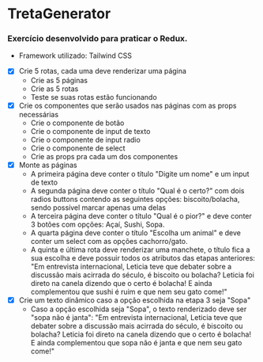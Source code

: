 # TretaGenerator

### Exercício desenvolvido para praticar o Redux.
  - Framework utilizado: Tailwind CSS
- [x] Crie 5 rotas, cada uma deve renderizar uma página
  - Crie as 5 páginas
  - Crie as 5 rotas
  - Teste se suas rotas estão funcionando
- [x] Crie os componentes que serão usados nas páginas com as props necessárias
  - Crie o componente de botão
  - Crie o componente de input de texto
  - Crie o componente de input radio
  - Crie o componente de select
  - Crie as props pra cada um dos componentes
- [x] Monte as páginas
  - A primeira página deve conter o título "Digite um nome" e um input de texto
  - A segunda página deve conter o título "Qual é o certo?" com dois radios buttons contendo as seguintes opções: biscoito/bolacha, sendo possível marcar apenas uma delas
  - A terceira página deve conter o título "Qual é o pior?" e deve conter 3 botões com opções: Açaí, Sushi, Sopa.
  - A quarta página deve conter o título "Escolha um animal" e deve conter um select com as opções cachorro/gato.
  - A quinta e última rota deve renderizar uma manchete, o título fica a sua escolha e deve possuir todos os atributos das etapas anteriores:
  "Em entrevista internacional, Leticia teve que debater sobre a discussão mais acirrada do século, é biscoito ou bolacha? Leticia foi direto na canela dizendo que o certo é bolacha! E ainda complementou que sushi é ruim e que nem seu gato come!"
- [x] Crie um texto dinâmico caso a opção escolhida na etapa 3 seja "Sopa"
  - Caso a opção escolhida seja "Sopa", o texto renderizado deve ser "sopa não é janta":
  "Em entrevista internacional, Leticia teve que debater sobre a discussão mais acirrada do século, é biscoito ou bolacha? Leticia foi direto na canela dizendo que o certo é bolacha! E ainda complementou que sopa não é janta e que nem seu gato come!"
